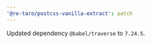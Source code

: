 ```yaml
---
'@re-taro/postcss-vanilla-extract': patch
---
```


Updated dependency `@babel/traverse` to `7.24.5`.

